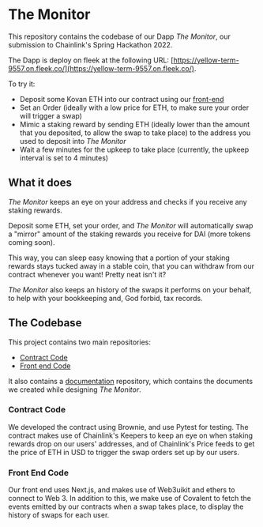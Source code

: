 # The Monitor

This repository contains the codebase of our Dapp *The Monitor*, our submission to Chainlink's Spring Hackathon 2022.

The Dapp is deploy on fleek at the following URL: [https://yellow-term-9557.on.fleek.co/](https://yellow-term-9557.on.fleek.co/).

To try it:

- Deposit some Kovan ETH into our contract using our [front-end](https://yellow-term-9557.on.fleek.co/)
- Set an Order (ideally with a low price for ETH, to make sure your order will trigger a swap)
- Mimic a staking reward by sending ETH (ideally lower than the amount that you deposited, to allow the swap to take place) to the address you used to deposit into *The Monitor*
- Wait a few minutes for the upkeep to take place (currently, the upkeep interval is set to 4 minutes)

## What it does

*The Monitor* keeps an eye on your address and checks if you receive any staking rewards. 

Deposit some ETH, set your order, and *The Monitor* will automatically swap a "mirror" amount of the staking rewards you receive for DAI (more tokens coming soon). 

This way, you can sleep easy knowing that a portion of your staking rewards stays tucked away in a stable coin, that you can withdraw from our contract whenever you want! Pretty neat isn't it?

*The Monitor* also keeps an history of the swaps it performs on your behalf, to help with your bookkeeping and, God forbid, tax records.

## The Codebase

This project contains two main repositories:

- [Contract Code](https://github.com/ChainlinkHackathon-StakingMonitor/contract)
- [Front end Code](https://github.com/ChainlinkHackathon-StakingMonitor/front_end)

It also contains a [documentation](https://github.com/ChainlinkHackathon-StakingMonitor/architecture_and_design) repository, which contains the documents we created while designing *The Monitor*.

### Contract Code

We developed the contract using Brownie, and use Pytest for testing. The contract makes use of Chainlink's Keepers to keep an eye on when staking rewards drop on our users' addresses, and of Chainlink's Price feeds to get the price of ETH in USD to trigger the swap orders set up by our users.

### Front End Code

Our front end uses Next.js, and makes use of Web3uikit and ethers to connect to Web 3. In addition to this, we make use of Covalent to fetch the events emitted by our contracts when a swap takes place, to display the history of swaps for each user.

